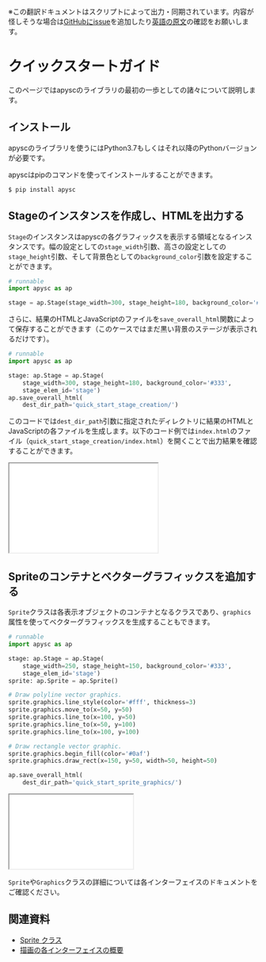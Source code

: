 <span class="inconspicuous-txt">※この翻訳ドキュメントはスクリプトによって出力・同期されています。内容が怪しそうな場合は<a href="https://github.com/simon-ritchie/apysc/issues" target="_blank">GitHubにissue</a>を追加したり[英語の原文](https://simon-ritchie.github.io/apysc/en/quick_start.html)の確認をお願いします。</span>

# クイックスタートガイド

このページではapyscのライブラリの最初の一歩としての諸々について説明します。

## インストール

apyscのライブラリを使うにはPython3.7もしくはそれ以降のPythonバージョンが必要です。

apyscはpipのコマンドを使ってインストールすることができます。

```
$ pip install apysc
```

## Stageのインスタンスを作成し、HTMLを出力する

`Stage`のインスタンスはapyscの各グラフィックスを表示する領域となるインスタンスです。幅の設定としての`stage_width`引数、高さの設定としての`stage_height`引数、そして背景色としての`background_color`引数を設定することができます。

```py
# runnable
import apysc as ap

stage = ap.Stage(stage_width=300, stage_height=180, background_color='#333')
```

さらに、結果のHTMLとJavaScriptのファイルを`save_overall_html`関数によって保存することができます（このケースではまだ黒い背景のステージが表示されるだけです）。

```py
# runnable
import apysc as ap

stage: ap.Stage = ap.Stage(
    stage_width=300, stage_height=180, background_color='#333',
    stage_elem_id='stage')
ap.save_overall_html(
    dest_dir_path='quick_start_stage_creation/')
```

このコードでは`dest_dir_path`引数に指定されたディレクトリに結果のHTMLとJavaScriptの各ファイルを生成します。以下のコード例では`index.html`のファイル（`quick_start_stage_creation/index.html`）を開くことで出力結果を確認することができます。

<iframe src="static/quick_start_stage_creation/index.html" width="300" height="180"></iframe>

## Spriteのコンテナとベクターグラフィックスを追加する

`Sprite`クラスは各表示オブジェクトのコンテナとなるクラスであり、`graphics`属性を使ってベクターグラフィックスを生成することもできます。

```py
# runnable
import apysc as ap

stage: ap.Stage = ap.Stage(
    stage_width=250, stage_height=150, background_color='#333',
    stage_elem_id='stage')
sprite: ap.Sprite = ap.Sprite()

# Draw polyline vector graphics.
sprite.graphics.line_style(color='#fff', thickness=3)
sprite.graphics.move_to(x=50, y=50)
sprite.graphics.line_to(x=100, y=50)
sprite.graphics.line_to(x=50, y=100)
sprite.graphics.line_to(x=100, y=100)

# Draw rectangle vector graphic.
sprite.graphics.begin_fill(color='#0af')
sprite.graphics.draw_rect(x=150, y=50, width=50, height=50)

ap.save_overall_html(
    dest_dir_path='quick_start_sprite_graphics/')
```

<iframe src="static/quick_start_sprite_graphics/index.html" width="250" height="150"></iframe>

`Sprite`や`Graphics`クラスの詳細については各インターフェイスのドキュメントをご確認ください。

## 関連資料

- [Sprite クラス](jp_sprite.md)
- [描画の各インターフェイスの概要](jp_draw_interfaces_abstract.md)